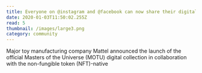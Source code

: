 ```yaml
---
title: Everyone on @instagram and @facebook can now share their digital collectibles in the US, and on In
date: 2020-01-03T11:50:02.255Z
read: 5
thumbnail: /images/large3.png
category: community
---
```


Major toy manufacturing company Mattel announced the launch of the official Masters of the Universe (MOTU) digital collection in collaboration with the non-fungible token (NFT)-native